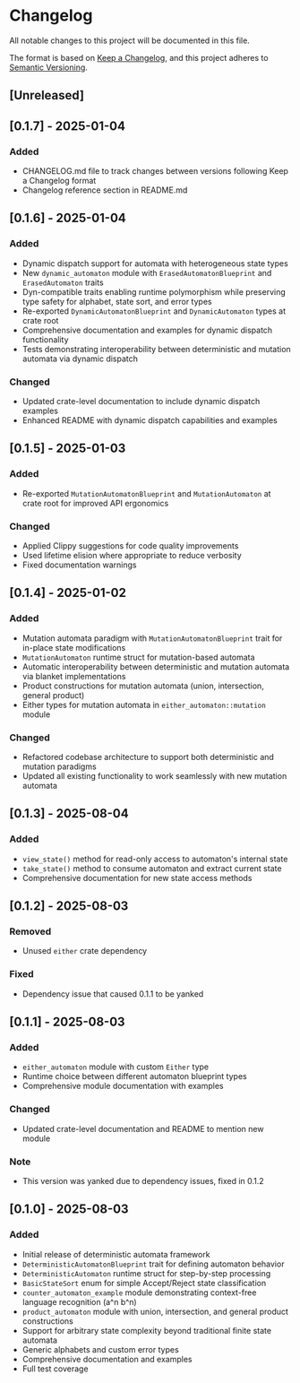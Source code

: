 # Changelog

All notable changes to this project will be documented in this file.

The format is based on [Keep a Changelog](https://keepachangelog.com/en/1.0.0/),
and this project adheres to [Semantic Versioning](https://semver.org/spec/v2.0.0.html).

## [Unreleased]

## [0.1.7] - 2025-01-04

### Added
- CHANGELOG.md file to track changes between versions following Keep a Changelog format
- Changelog reference section in README.md

## [0.1.6] - 2025-01-04

### Added
- Dynamic dispatch support for automata with heterogeneous state types
- New `dynamic_automaton` module with `ErasedAutomatonBlueprint` and `ErasedAutomaton` traits
- Dyn-compatible traits enabling runtime polymorphism while preserving type safety for alphabet, state sort, and error types
- Re-exported `DynamicAutomatonBlueprint` and `DynamicAutomaton` types at crate root
- Comprehensive documentation and examples for dynamic dispatch functionality
- Tests demonstrating interoperability between deterministic and mutation automata via dynamic dispatch

### Changed
- Updated crate-level documentation to include dynamic dispatch examples
- Enhanced README with dynamic dispatch capabilities and examples

## [0.1.5] - 2025-01-03

### Added
- Re-exported `MutationAutomatonBlueprint` and `MutationAutomaton` at crate root for improved API ergonomics

### Changed
- Applied Clippy suggestions for code quality improvements
- Used lifetime elision where appropriate to reduce verbosity
- Fixed documentation warnings

## [0.1.4] - 2025-01-02

### Added
- Mutation automata paradigm with `MutationAutomatonBlueprint` trait for in-place state modifications
- `MutationAutomaton` runtime struct for mutation-based automata
- Automatic interoperability between deterministic and mutation automata via blanket implementations
- Product constructions for mutation automata (union, intersection, general product)
- Either types for mutation automata in `either_automaton::mutation` module

### Changed
- Refactored codebase architecture to support both deterministic and mutation paradigms
- Updated all existing functionality to work seamlessly with new mutation automata

## [0.1.3] - 2025-08-04

### Added
- `view_state()` method for read-only access to automaton's internal state
- `take_state()` method to consume automaton and extract current state
- Comprehensive documentation for new state access methods

## [0.1.2] - 2025-08-03

### Removed
- Unused `either` crate dependency

### Fixed
- Dependency issue that caused 0.1.1 to be yanked

## [0.1.1] - 2025-08-03

### Added
- `either_automaton` module with custom `Either` type
- Runtime choice between different automaton blueprint types
- Comprehensive module documentation with examples

### Changed
- Updated crate-level documentation and README to mention new module

### Note
- This version was yanked due to dependency issues, fixed in 0.1.2

## [0.1.0] - 2025-08-03

### Added
- Initial release of deterministic automata framework
- `DeterministicAutomatonBlueprint` trait for defining automaton behavior
- `DeterministicAutomaton` runtime struct for step-by-step processing
- `BasicStateSort` enum for simple Accept/Reject state classification
- `counter_automaton_example` module demonstrating context-free language recognition (a^n b^n)
- `product_automaton` module with union, intersection, and general product constructions
- Support for arbitrary state complexity beyond traditional finite state automata
- Generic alphabets and custom error types
- Comprehensive documentation and examples
- Full test coverage